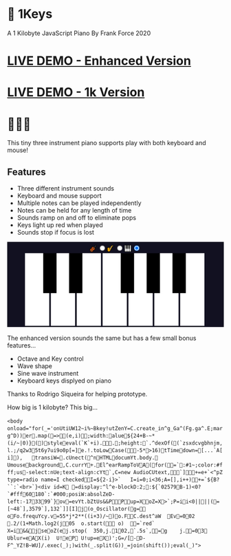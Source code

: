 # 🎹 1Keys
A 1 Kilobyte JavaScript Piano
By Frank Force 2020

# [LIVE DEMO - Enhanced Version](https://killedbyapixel.github.io/1Keys)
# [LIVE DEMO - 1k Version](https://killedbyapixel.github.io/1Keys/index.min.html)

# 🎹🎷🎻

This tiny three instrument piano supports play with both keyboard and mouse!

## Features

- Three different instrument sounds
- Keyboard and mouse support
- Multiple notes can be played independently
- Notes can be held for any length of time
- Sounds ramp on and off to eliminate pops
- Keys light up red when played
- Sounds stop if focus is lost

![Screenshot](/screen.jpg)

The enhanced version sounds the same but has a few small bonus features...
- Octave and Key control
- Wave shape
- Sine wave instrument
- Keyboard keys displyed on piano

Thanks to Rodrigo Siqueira for helping prototype.

How big is 1 kilobyte? This big...

```<body onload="for(_='onUtiUW12~i%~Bkey!utZenY=C.create_in^g_Ga^(Fg.ga^.E;marg^D))er.map(=>(e,i);width:alue${24+B-~*(i/~|0)}()styleeval(`K`+i)..;height:`.^dexOf((`zsxdcvgbhnjm,l.;/q2w35t6y7ui9o0p[=]e.!.toLowCase(-5*>16)tTimedown=[...`A[i]),	transiW=.cUnect(^nHTMLdocumYt.body. Umousebackground,C.currY+.El^earRampToVA(for(=`:#1~;color:#fff;us-select:nUe;text-align:cYt`,C=new AudioCUtext,🎻🎷🎹`]+=e+`<^pZ type=radio name=I checkedI=${2-i}>`	I=i=0;i<36;A=[],i++)+=`${B?``:`<br>`}<div id=K =display:^l^e-blockD:2;:${`02579B-1)<0?`#fff60180`:`#000;posiW:absolZeD-left:-173399`}ov=evYt.bZtUs&&PPup=XoZ=X>`;P=ii<0||||(=[~48`],3579`],132`]][I]j(o_Oscillator(g=	oFo.frequYcy.v=55*j*2**((i+3)/~)o.FC.dest^aW	Ev=002	.2/(1+Math.log2(j05	o.start(	o)	=`red`	X=i&&jseoZ(ej.stop(	350,j.102,`.5s`,=g	j.=03	Ublur=eAX(i)	U!eP	U!up=eX)';G=/[-D-F^_YZ!B~WU]/.exec(_);)with(_.split(G))_=join(shift());eval(_)">```

